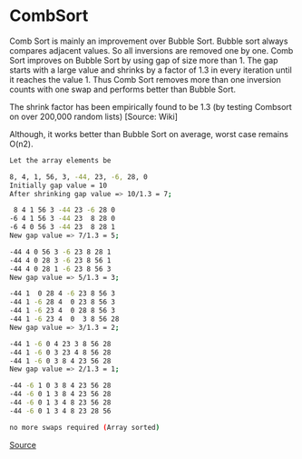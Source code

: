 # CombSort

Comb Sort is mainly an improvement over Bubble Sort. Bubble sort always compares adjacent values. So all inversions are removed one by one. Comb Sort improves on Bubble Sort by using gap of size more than 1. The gap starts with a large value and shrinks by a factor of 1.3 in every iteration until it reaches the value 1. Thus Comb Sort removes more than one inversion counts with one swap and performs better than Bubble Sort.

The shrink factor has been empirically found to be 1.3 (by testing Combsort on over 200,000 random lists) [Source: Wiki]

Although, it works better than Bubble Sort on average, worst case remains O(n2).

```bash
Let the array elements be 

8, 4, 1, 56, 3, -44, 23, -6, 28, 0
Initially gap value = 10 
After shrinking gap value => 10/1.3 = 7; 

 8 4 1 56 3 -44 23 -6 28 0
-6 4 1 56 3 -44 23  8 28 0
-6 4 0 56 3 -44 23  8 28 1
New gap value => 7/1.3 = 5;  

-44 4 0 56 3 -6 23 8 28 1
-44 4 0 28 3 -6 23 8 56 1
-44 4 0 28 1 -6 23 8 56 3
New gap value => 5/1.3 = 3; 

-44 1  0 28 4 -6 23 8 56 3
-44 1 -6 28 4  0 23 8 56 3
-44 1 -6 23 4  0 28 8 56 3
-44 1 -6 23 4  0  3 8 56 28
New gap value => 3/1.3 = 2;  

-44 1 -6 0 4 23 3 8 56 28
-44 1 -6 0 3 23 4 8 56 28
-44 1 -6 0 3 8 4 23 56 28
New gap value => 2/1.3 = 1;  

-44 -6 1 0 3 8 4 23 56 28
-44 -6 0 1 3 8 4 23 56 28
-44 -6 0 1 3 4 8 23 56 28
-44 -6 0 1 3 4 8 23 28 56 

no more swaps required (Array sorted)
```

<a href="https://www.geeksforgeeks.org/comb-sort/">Source</a>
